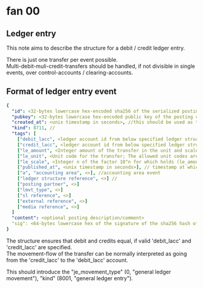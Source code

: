 # fan 00

## Ledger entry

This note aims to describe the structure for a debit / credit ledger entry.  

There is just one transfer per event possible.  
Multi-debit-muli-credit-transfers should be handled, if not divisible in single events, over control-accounts / clearing-accounts. 

## Format of ledger entry event

~~~yaml
{
  "id": <32-bytes lowercase hex-encoded sha256 of the serialized posting data>,
  "pubkey": <32-bytes lowercase hex-encoded public key of the posting creator>,
  "created_at": <unix timestamp in seconds>, //this should be used as timestamp of the posting period / time to which the posting should belong, rather than the real creation timestamp of the event, for better filtering
  "kind": 8711, //
  "tags": [
    ["debit_lacc", <ledger account id from below specified ledger structure event reference>],
    ["credit_lacc", <ledger account id from below specified ledger structure event reference>],
    ["le_amount", <Integer amount of the transfer in the unit and scale provided below>],
    ["le_unit", <Unit code for the transfer; The allowed unit codes are specified in the ledger structure event referenced below>],
    ["le_scale", <Integer n of the factor 10^n for which holds (le_amount-field / 10^n = amount in 'le_unit' base), e.g. for 20000msat transfer: amount=20000, unit='XBT', scale=11>],
    ["published_at", <unix timestamp in seconds>], // timestamp at which the event was created / published
    ["a", "accounting area", <>], //accounting area event
    ["ledger structure reference", <>] //
    ["posting partner", <>]
    ["lmvt_type", <>]
    ["sl reference", <>]
    ["external reference", <>]
    ["media reference", <>]
  ]
  "content": <optional posting description/comment>
  "sig": <64-bytes lowercase hex of the signature of the sha256 hash of the serialized event data, which is the same as the "id" field>
}
~~~

The structure ensures that debit and credits equal, if valid 'debit_lacc' and 'credit_lacc' are specified.  
The movement-flow of the transfer can be normally interpreted as going from the 'credit_lacc' to the 'debit_lacc' account.  
  
This should introduce the "je_movement_type" (0, "general ledger movement"), "kind" (8001, "general ledger entry").
